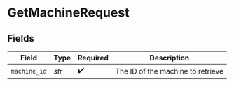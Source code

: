 # GetMachineRequest


## Fields

| Field                             | Type                              | Required                          | Description                       |
| --------------------------------- | --------------------------------- | --------------------------------- | --------------------------------- |
| `machine_id`                      | *str*                             | :heavy_check_mark:                | The ID of the machine to retrieve |